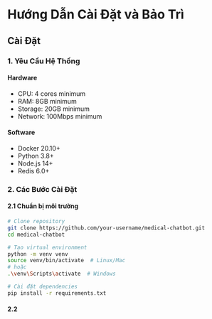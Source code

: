 # Hướng Dẫn Cài Đặt và Bảo Trì

## Cài Đặt

### 1. Yêu Cầu Hệ Thống

#### Hardware

- CPU: 4 cores minimum
- RAM: 8GB minimum
- Storage: 20GB minimum
- Network: 100Mbps minimum

#### Software

- Docker 20.10+
- Python 3.8+
- Node.js 14+
- Redis 6.0+

### 2. Các Bước Cài Đặt

#### 2.1 Chuẩn bị môi trường

```bash
# Clone repository
git clone https://github.com/your-username/medical-chatbot.git
cd medical-chatbot

# Tạo virtual environment
python -m venv venv
source venv/bin/activate  # Linux/Mac
# hoặc
.\venv\Scripts\activate  # Windows

# Cài đặt dependencies
pip install -r requirements.txt
```

#### 2.2
